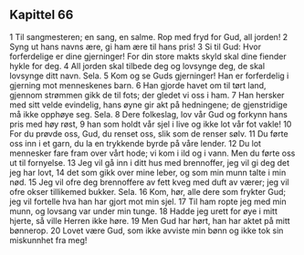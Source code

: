 ## Kapittel 66

1 Til sangmesteren; en sang, en salme. Rop med fryd for Gud, all jorden!
2 Syng ut hans navns ære, gi ham ære til hans pris!
3 Si til Gud: Hvor forferdelige er dine gjerninger! For din store makts skyld skal dine fiender hykle for deg.
4 All jorden skal tilbede deg og lovsynge deg, de skal lovsynge ditt navn. Sela.
5 Kom og se Guds gjerninger! Han er forferdelig i gjerning mot menneskenes barn.
6 Han gjorde havet om til tørt land, gjennom strømmen gikk de til fots; der gledet vi oss i ham.
7 Han hersker med sitt velde evindelig, hans øyne gir akt på hedningene; de gjenstridige må ikke opphøye seg. Sela.
8 Dere folkeslag, lov vår Gud og forkynn hans pris med høy røst,
9 han som holdt vår sjel i live og ikke lot vår fot vakle!
10 For du prøvde oss, Gud, du renset oss, slik som de renser sølv.
11 Du førte oss inn i et garn, du la en trykkende byrde på våre lender.
12 Du lot mennesker fare fram over vårt hode; vi kom i ild og i vann. Men du førte oss ut til fornyelse.
13 Jeg vil gå inn i ditt hus med brennoffer, jeg vil gi deg det jeg har lovt,
14 det som gikk over mine leber, og som min munn talte i min nød.
15 Jeg vil ofre deg brennoffere av fett kveg med duft av værer; jeg vil ofre okser tillikemed bukker. Sela.
16 Kom, hør, alle dere som frykter Gud; jeg vil fortelle hva han har gjort mot min sjel.
17 Til ham ropte jeg med min munn, og lovsang var under min tunge.
18 Hadde jeg urett for øye i mitt hjerte, så ville Herren ikke høre.
19 Men Gud har hørt, han har aktet på mitt bønnerop.
20 Lovet være Gud, som ikke avviste min bønn og ikke tok sin miskunnhet fra meg!
